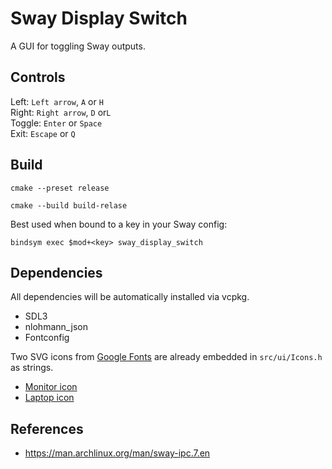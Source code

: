 # Sway Display Switch

A GUI for toggling Sway outputs.

## Controls

Left: `Left arrow`, `A` or `H`  
Right: `Right arrow`, `D` or`L`  
Toggle: `Enter` or `Space`  
Exit: `Escape` or `Q`

## Build

`cmake --preset release`

`cmake --build build-relase`

Best used when bound to a key in your Sway config:

`bindsym exec $mod+<key> sway_display_switch`

## Dependencies

All dependencies will be automatically installed via vcpkg.

- SDL3
- nlohmann_json
- Fontconfig

Two SVG icons from [Google Fonts](https://fonts.google.com/icons) are already embedded in `src/ui/Icons.h` as strings.
- [Monitor icon](https://fonts.google.com/icons?selected=Material+Symbols+Outlined:monitor)
- [Laptop icon](https://fonts.google.com/icons?selected=Material+Symbols+Outlined:laptop_chromebook)


## References

- https://man.archlinux.org/man/sway-ipc.7.en  